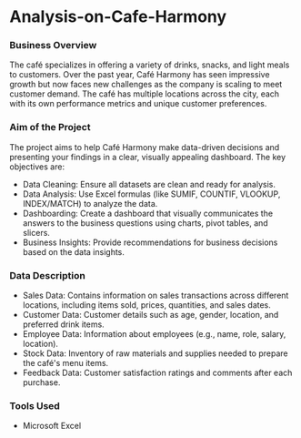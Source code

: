 # Analysis-on-Cafe-Harmony

### Business Overview
The café specializes in offering a variety of drinks, snacks, and light meals to customers. Over the past year, Café Harmony has seen impressive growth but now faces new challenges as the company is scaling to meet customer demand. The café has multiple locations across the city, each with its own performance metrics and unique customer preferences.

### Aim of the Project
The project aims to help Café Harmony make data-driven decisions and presenting your findings in a clear, visually appealing dashboard.
The key objectives are:
- Data Cleaning: Ensure all datasets are clean and ready for analysis.
- Data Analysis: Use Excel formulas (like SUMIF, COUNTIF, VLOOKUP, INDEX/MATCH) to analyze
the data.
- Dashboarding: Create a dashboard that visually communicates the answers to the business questions using
charts, pivot tables, and slicers.
- Business Insights: Provide recommendations for business decisions based on the data insights.

### Data Description
- Sales Data: Contains information on sales transactions across different locations, including items sold, prices, quantities, and sales dates.
- Customer Data: Customer details such as age, gender, location, and preferred drink items.
- Employee Data: Information about employees (e.g., name, role, salary, location).
- Stock Data: Inventory of raw materials and supplies needed to prepare the café's menu items.
- Feedback Data: Customer satisfaction ratings and comments after each purchase.


### Tools Used
- Microsoft Excel
